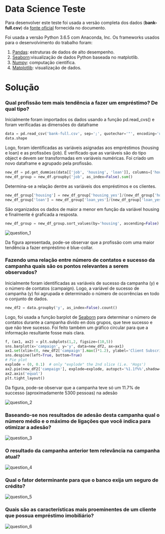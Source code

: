 # Data Science Teste

Para desenvolver este teste foi usada a versão completa dos dados (**bank-full.csv**) da [fonte oficial](https://archive.ics.uci.edu/ml/datasets/bank+marketing) fornecida no documento.

Foi usada a versão Python 3.6.5 com Anaconda, Inc. Os frameworks usados para o desenvolvimento do trabalho foram:

1. [Pandas](https://pandas.pydata.org/): estruturas de dados de alto desempenho.
2. [Seaborn](https://seaborn.pydata.org/):visualização de dados Python baseada no matplotlib.
3. [Numpy](http://www.numpy.org/): computação científica.
4. [Matplotlib](https://matplotlib.org/): visualização de dados.

# Solução

### Qual profissão tem mais tendência a fazer um empréstimo? De qual tipo?

Inicialmente foram importados os dados usando a função pd.read_cvs() e foram verificadas as dimensões do dataframe

```python
data = pd.read_csv('bank-full.csv', sep=';', quotechar='"', encoding='utf8',parse_dates=True)
data.shape
```

Logo, foram identificadas as variáveis asignadas aos empréstimos (housing e loan) e as profissões (job). É verificado que as variáveis são do tipo object e devem ser transformadas em variáveis numéricas. Foi criado um novo dataframe e agrupado pela profissão.

```python
new_df = pd.get_dummies(data[['job', 'housing', 'loan']], columns=['housing', 'loan'])
new_df_group = new_df.groupby('job', as_index=False).sum()
```

Determina-se a relação dentre as variáveis dos empréstimos e os clientes.

```python
new_df_group['housing'] = new_df_group['housing_yes']/(new_df_group['housing_yes'] + new_df_group['housing_no'])
new_df_group['loan'] = new_df_group['loan_yes']/(new_df_group['loan_yes'] + new_df_group['loan_no'])
```

São organizados os dados de maior a menor em função da variável housing e finalmente é graficada a resposta.

```python
new_df_group = new_df_group.sort_values(by='housing', ascending=False)
```

![question_1](https://user-images.githubusercontent.com/28451312/46163286-27ca8480-c261-11e8-933e-a6676b7128bc.png)

Da figura apresentada, pode-se observar que a profissão com uma maior tendência a fazer empréstimo é blue-collar.

### Fazendo uma relação entre número de contatos e sucesso da campanha quais são os pontos relevantes a serem observados?

Inicialmente foram identificadas as variáveis de sucesso da campanha (y) e o número de contatos (campaign). Logo, a variável de sucesso de campanha (y) foi agrupada e determinado o número de ocorrências en todo o conjunto de dados.

```python
new_df2 = data.groupby('y', as_index=False).count()
```

Logo, foi usada a função barplot de [Seaborn](https://seaborn.pydata.org/) para determinar o número de contatos durante a campanha divido en dois grupos, que teve sucesso e que não teve sucesso. Foi feito também um gráfico circular para que a informação resultante fosse mais clara. 

```python
f, (ax1, ax2) = plt.subplots(1,2, figsize=(10,5))
sns.barplot(x='campaign', y='y', data=new_df2, ax=ax1)
ax1.set(xlim=(0, new_df2['campaign'].max()*1.2), ylabel='Client Subscribed', xlabel='Campaing')
sns.despine(left=True, bottom=True)
# Pie plot
explode = (0, 0.1)  # only "explode" the 2nd slice (i.e. 'Hogs')
ax2.pie(new_df2['campaign'], explode=explode, autopct='%1.1f%%',shadow=True, startangle=90)
ax2.axis('equal')
plt.tight_layout()
```
Da figura, pode-se observar que a campanha teve só um 11.7% de successo (aproximadamente 5300 pessoas) na adesão 

![question_2](https://user-images.githubusercontent.com/28451312/46163326-44ff5300-c261-11e8-9c5d-3e47ad509971.png)


### Baseando-se nos resultados de adesão desta campanha qual o número médio e o máximo de ligações que você indica para otimizar a adesão?

![question_3](https://user-images.githubusercontent.com/28451312/46163367-652f1200-c261-11e8-9112-71590bfc0f08.png)


### O resultado da campanha anterior tem relevância na campanha atual?

![question_4](https://user-images.githubusercontent.com/28451312/46163415-87c12b00-c261-11e8-84af-148d98a65a34.png)


### Qual o fator determinante para que o banco exija um seguro de crédito?



![question_5](https://user-images.githubusercontent.com/28451312/46163438-a4f5f980-c261-11e8-8a8b-ff3f675dab6a.png)



### Quais são as características mais proeminentes de um cliente que possua empréstimo imobiliário?

![question_6](https://user-images.githubusercontent.com/28451312/46163499-bb03ba00-c261-11e8-84c0-4f2b6851df1d.png)



